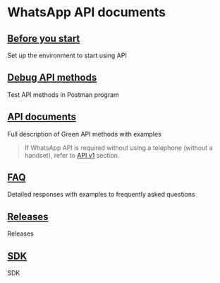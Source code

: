 # WhatsApp API documents

## [Before you start](before-start.md)
Set up the environment to start using API

## [Debug API methods](postman-collection.md)
Test API methods in Postman program

## [API documents](api/index.md)
Full description of Green API methods with examples

> If WhatsApp API is required without using a telephone (without a handset), refer to [API v1](/docs-v1/index.html) section.

## [FAQ](faq/index.md)
Detailed responses with examples to frequently asked questions

## [Releases](release/index.md)
Releases

## [SDK](sdk/index.md)
SDK